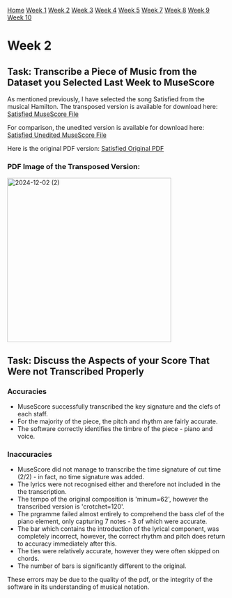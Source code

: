 [Home](README.md)
[Week 1](week1.md)
[Week 2](week2.md)
[Week 3](week3.md)
[Week 4](week4.md)
[Week 5](week5.md)
[Week 7](week7.md)
[Week 8](week8.md)
[Week 9](week9.md)
[Week 10](week10.md)

# Week 2

## Task: Transcribe a Piece of Music from the Dataset you Selected Last Week to MuseScore

As mentioned previously, I have selected the song Satisfied from the musical Hamilton. The transposed version is available for download here: [Satisfied MuseScore File](SatisfiedMuseScore.mscz)

For comparison, the unedited version is available for download here: [Satisfied Unedited MuseScore File](SatisfiedUnedited.mscz)

Here is the original PDF version: [Satisfied Original PDF](SatisfiedPDF.pdf)

### PDF Image of the Transposed Version: 

<img width="376" alt="2024-12-02 (2)" src="https://github.com/user-attachments/assets/398bb123-f43a-420b-8a46-056db37505ab">

## Task: Discuss the Aspects of your Score That Were not Transcribed Properly

### Accuracies 

- MuseScore successfully transcribed the key signature and the clefs of each staff.
- For the majority of the piece, the pitch and rhythm are fairly accurate.
- The software correctly identifies the timbre of the piece - piano and voice.

### Inaccuracies

- MuseScore did not manage to transcribe the time signature of cut time (2/2) - in fact, no time signature was added.
- The lyrics were not recognised either and therefore not included in the the transcription.
- The tempo of the original composition is 'minum=62', however the transcribed version is 'crotchet=120'.
- The prgramme failed almost entirely to comprehend the bass clef of the piano element, only capturing 7 notes - 3 of which were accurate.
- The bar which contains the introduction of the lyrical component, was completely incorrect, however, the correct rhythm and pitch does return to accuracy immediately after this.
- The ties were relatively accurate, however they were often skipped on chords.
- The number of bars is significantly different to the original.

These errors may be due to the quality of the pdf, or the integrity of the software in its understanding of musical notation.
